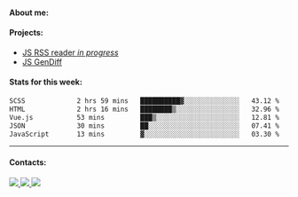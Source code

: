 #### About me:

#### Projects:
- [JS RSS reader *in progress*](https://github.com/GKoil/frontend-project-lvl3)
- [JS GenDiff](https://github.com/GKoil/GenDiff)

#### Stats for this week:
<!--START_SECTION:waka-->

```txt
SCSS             2 hrs 59 mins   ██████████▓░░░░░░░░░░░░░░   43.12 %
HTML             2 hrs 16 mins   ████████▒░░░░░░░░░░░░░░░░   32.96 %
Vue.js           53 mins         ███▒░░░░░░░░░░░░░░░░░░░░░   12.81 %
JSON             30 mins         ██░░░░░░░░░░░░░░░░░░░░░░░   07.41 %
JavaScript       13 mins         ▓░░░░░░░░░░░░░░░░░░░░░░░░   03.30 %
```

<!--END_SECTION:waka-->
---
#### Contacts:

<a target='_blank' title='LinkedIn' href="https://www.linkedin.com/in/gkoil/">
  <img src="https://img.shields.io/badge/LinkedIn-0077B5?style=for-the-badge&logo=linkedin&logoColor=white" />
</a>
<a target='_blank' title='Telegram' href="https://t.me/gkoil">
  <img src="https://img.shields.io/badge/Telegram-2CA5E0?style=for-the-badge&logo=telegram&logoColor=white" />
</a>
<a target='_blank' title='Gmail' href="mailto: gk.grigorev@gmail.com">
  <img src="https://img.shields.io/badge/Gmail-D14836?style=for-the-badge&logo=gmail&logoColor=white" />
</a>

